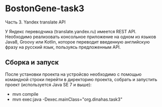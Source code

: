 # BostonGene-task3
Часть 3. Yandex translate API

У Яндекс переводчика (translate.yandex.ru) имеется REST API. Необходимо реализовать консольное
приложение на одном из языков Java8, Groovy или Kotlin, которое переводит введенную
английскую фразу на русский язык, пользуясь предложенным API.

## Сборка и запуск 

После установки проекта на устройсво необходимо с помощью командной строки перейти в директорию проекта, собрать и запустить проект (используется Java SE 7 и выше):
- mvn compile 
- mvn exec:java -Dexec.mainClass="org.dinahas.task3"
